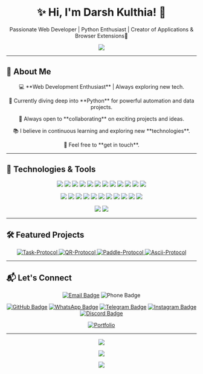 <h1 align="center">✨ Hi, I'm Darsh Kulthia! 👋</h1>
<p align="center"> Passionate Web Developer | Python Enthusiast | Creator of Applications & Browser Extensions🚀</p>

<p align="center">
  <p align="center"> <img src="https://komarev.com/ghpvc/?username=Darshkul24&label=Profile%20views&color=grey&style=plastic&abbreviated=true"/> </p>
</p>

---

## 🌱 About Me

<div align="center">
  <p>💻 **Web Development Enthusiast** | Always exploring new tech.</p>
  <p>🌱 Currently diving deep into **Python** for powerful automation and data projects.</p>
  <p>👯 Always open to **collaborating** on exciting projects and ideas.</p>
  <p>📚 I believe in continuous learning and exploring new **technologies**.</p>
  <p>💬 Feel free to **get in touch**.</p>
</div>

---

## 🔧 Technologies & Tools

<p align="center">
<img src="https://img.shields.io/badge/HTML5-E34F26?style=plastic&logo=html5&logoColor=black" />
<img src="https://img.shields.io/badge/CSS3-1572B6?style=plastic&logo=css3&logoColor=black" />
<img src="https://img.shields.io/badge/JavaScript-F7DF1E?style=plastic&logo=javascript&logoColor=black" />
<img src="https://img.shields.io/badge/SASS-CC6699?style=plastic&logo=sass&logoColor=black" />
<img src="https://img.shields.io/badge/Tailwind_CSS-38B2AC?style=plastic&logo=tailwindcss&logoColor=black" />
<!-- img src="https://img.shields.io/badge/Bootstrap-7952B3?style=plastic&logo=bootstrap&logoColor=black" /-->
<img src="https://img.shields.io/badge/React-61DAFB?style=plastic&logo=react&logoColor=black" />
<!-- img src="https://img.shields.io/badge/Angular-DD0031?style=plastic&logo=angular&logoColor=black" /-->
<!-- img src="https://img.shields.io/badge/Vue.js-4FC08D?style=plastic&logo=vue.js&logoColor=black" /-->
<img src="https://img.shields.io/badge/Java-007396?style=plastic&logo=java&logoColor=white" />
<img src="https://img.shields.io/badge/Python-3776AB?style=plastic&logo=python&logoColor=black" />
<img src="https://img.shields.io/badge/Flask-000000?style=plastic&logo=flask&logoColor=white" />
<!-- img src="https://img.shields.io/badge/Django-092E20?style=plastic&logo=django&logoColor=white" /-->
<!-- img src="https://img.shields.io/badge/C-00599C?style=plastic&logo=c&logoColor=black" /-->
<!-- img src="https://img.shields.io/badge/C++-00599C?style=plastic&logo=cplusplus&logoColor=black" /-->
<!-- img src="https://img.shields.io/badge/C%23-239120?style=plastic&logo=csharp&logoColor=white" /-->
<img src="https://img.shields.io/badge/SQL-4479A1?style=plastic&logo=postgresql&logoColor=black" />
<img src="https://img.shields.io/badge/SQLite-003B57?style=plastic&logo=sqlite&logoColor=white" />
<!-- img src="https://img.shields.io/badge/MongoDB-47A248?style=plastic&logo=mongodb&logoColor=black" /-->
<img src="https://img.shields.io/badge/MySQL-4479A1?style=plastic&logo=mysql&logoColor=black" />
<!-- img src="https://img.shields.io/badge/Node.js-339933?style=plastic&logo=node.js&logoColor=black" /-->
<!-- img src="https://img.shields.io/badge/Express.js-000000?style=plastic&logo=express&logoColor=white" /-->
<!-- img src="https://img.shields.io/badge/FastAPI-009688?style=plastic&logo=fastapi&logoColor=black" /-->
<!-- img src="https://img.shields.io/badge/Redis-DC382D?style=plastic&logo=redis&logoColor=black" /-->
</p>

<p align="center">
<img src="https://img.shields.io/badge/Git-F05032?style=plastic&logo=git&logoColor=black" />
<img src="https://img.shields.io/badge/GitHub-181717?style=plastic&logo=github&logoColor=white" />
<img src="https://img.shields.io/badge/Bitbucket-0052CC?style=plastic&logo=bitbucket&logoColor=black" />
<img src="https://img.shields.io/badge/VS_Code-007ACC?style=plastic&logo=visualstudiocode&logoColor=white" />
<img src="https://img.shields.io/badge/PyCharm-000000?style=plastic&logo=pycharm&logoColor=white" />
<img src="https://img.shields.io/badge/Sublime_Text-FF9800?style=plastic&logo=sublime-text&logoColor=black" />
<img src="https://img.shields.io/badge/IntelliJ_IDEA-000000?style=plastic&logo=intellijidea&logoColor=white" />
<img src="https://img.shields.io/badge/Figma-000000?style=plastic&logo=figma&logoColor=white" />
<!-- img src="https://img.shields.io/badge/Firebase-FFCA28?style=plastic&logo=firebase&logoColor=black" /-->
<!-- img src="https://img.shields.io/badge/AWS-232F3E?style=plastic&logo=amazonaws&logoColor=white" /-->
<!-- img src="https://img.shields.io/badge/Azure-0078D4?style=plastic&logo=microsoftazure&logoColor=white" /-->
<!-- img src="https://img.shields.io/badge/Heroku-430098?style=plastic&logo=heroku&logoColor=black" /-->
<img src="https://img.shields.io/badge/Docker-2496ED?style=plastic&logo=docker&logoColor=black" />
<!-- img src="https://img.shields.io/badge/Kubernetes-326CE5?style=plastic&logo=kubernetes&logoColor=black" /-->
<img src="https://img.shields.io/badge/Netlify-00C7B7?style=plastic&logo=netlify&logoColor=black" />
<img src="https://img.shields.io/badge/Vercel-000000?style=plastic&logo=vercel&logoColor=white" />
<!-- img src="https://img.shields.io/badge/Render-46E3B7?style=plastic&logo=render&logoColor=black" /-->
<!-- img src="https://img.shields.io/badge/Travis%20CI-3EAAAF?style=plastic&logo=travis&logoColor=black" /-->
<!-- img src="https://img.shields.io/badge/CircleCI-000000?style=plastic&logo=circleci&logoColor=white" /-->
<!-- img src="https://img.shields.io/badge/Jenkins-D24939?style=plastic&logo=jenkins&logoColor=black" /-->
<!-- img src="https://img.shields.io/badge/Kafka-231F20?style=plastic&logo=apachekafka&logoColor=white" /-->
<!-- img src="https://img.shields.io/badge/Vite-646CFF?style=plastic&logo=vite&logoColor=black" /-->
<!-- img src="https://img.shields.io/badge/ESLint-4B32C3?style=plastic&logo=eslint&logoColor=black" /-->
</p>

<p align="center">
<img src="https://img.shields.io/badge/Learning-New%20Technologies-orange?style=plastic&logo=book&logoColor=black" />
<img src="https://img.shields.io/badge/Open%20to%20Collaborations-green?style=plastic&logo=handshake&logoColor=black" />
</p>

---

## 🛠️ Featured Projects

<p align="center">
  <a href="https://github.com/dkulthia/Task-Protocol">
    <img src="https://github-readme-stats.vercel.app/api/pin/?username=dkulthia&repo=Task-Protocol&show_owner=true&theme=dark" alt="Task-Protocol" />
  </a>
  <a href="https://github.com/dkulthia/QR-Protocol">
    <img src="https://github-readme-stats.vercel.app/api/pin/?username=dkulthia&repo=QR-Protocol&show_owner=true&theme=dark" alt="QR-Protocol" />
  </a>
  <a href="https://github.com/dkulthia/Paddle-Protocol">
    <img src="https://github-readme-stats.vercel.app/api/pin/?username=dkulthia&repo=Paddle-Protocol&show_owner=true&theme=dark" alt="Paddle-Protocol" />
  </a>
  <a href="https://github.com/dkulthia/Ascii-Protocol">
    <img src="https://github-readme-stats.vercel.app/api/pin/?username=dkulthia&repo=Ascii-Protocol&show_owner=true&theme=dark" alt="Ascii-Protocol" />
  </a>
</p>


---

## 📬 Let's Connect

<div align="center">
  
  [![Email Badge](https://img.shields.io/badge/Gmail-darshkulthia@gmail.com-red?style=plastic&logo=gmail&logoColor=white)](mailto:darshkulthia@gmail.com)
  ![Phone Badge](https://img.shields.io/badge/Phone-+91%209674243324-blue?style=plastic&logo=phone&logoColor=white)
  
  [![GitHub Badge](https://img.shields.io/badge/GitHub-dkulthia-black?style=plastic&logo=github)](https://github.com/dkulthia)
  [![WhatsApp Badge](https://img.shields.io/badge/WhatsApp-Message-25D366?style=plastic&logo=whatsapp&logoColor=white)](https://wa.me/919674243324)
  [![Telegram Badge](https://img.shields.io/badge/Telegram-Message-2CA5E0?style=plastic&logo=telegram&logoColor=white)](https://t.me/Darshkul24)
  [![Instagram Badge](https://img.shields.io/badge/Instagram-dkulthia-E4405F?style=plastic&logo=instagram&logoColor=white)](https://instagram.com/dkulthia)
  [![Discord Badge](https://img.shields.io/badge/Discord-darshkul24-7289DA?style=plastic&logo=discord&logoColor=white)](https://discord.com/users/darshkul24)

  [![Portfolio](https://img.shields.io/badge/Portfolio-Visit-orange?style=plastic&logo=firefox)](https://dkulthia.github.io)

</div>


---

<p align="center">
  <img src="https://img.shields.io/badge/It's%20not%20a%20bug%20–%20it's%20an%20undocumented%20feature!-Anonymous-blue?style=plastic" />
</p>

<p align="center">
  <img src="https://img.shields.io/badge/It%20Works%20on%20my%20machine!-Anonymous-blue?style=plastic" />
</p>

<p align="center">
  <img src="https://img.shields.io/badge/“Style%20is%20substance.”%20—%20especially%20in%20web%20design!-Anonymous-blue?style=plastic" />
</p>
